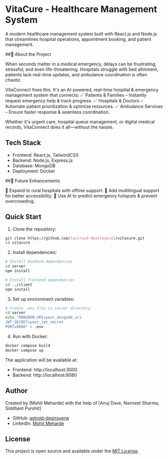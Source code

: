 # VitaCure - Healthcare Management System

A modern healthcare management system built with React.js and Node.js that streamlines hospital operations, appointment booking, and patient management.

##🚀 About the Project

When seconds matter in a medical emergency, delays can be frustrating, stressful, and even life-threatening. Hospitals struggle with bed allotment, patients lack real-time updates, and ambulance coordination is often chaotic.

VitaConnect fixes this. It's an AI-powered, real-time hospital & emergency management system that connects:
✅ Patients & Families – Instantly request emergency help & track progress.
✅ Hospitals & Doctors – Automate patient prioritization & optimize resources.
✅ Ambulance Services – Ensure faster response & seamless coordination.

Whether it's urgent care, hospital queue management, or digital medical records, VitaConnect does it all—without the hassle.

## Tech Stack

- Frontend: React.js, TailwindCSS
- Backend: Node.js, Express.js
- Database: MongoDB
- Deployment: Docker

##🎯 Future Enhancements

🔹 Expand to rural hospitals with offline support.
🔹 Add multilingual support for better accessibility.
🔹 Use AI to predict emergency hotspots & prevent overcrowding.

## Quick Start

1. Clone the repository:
```bash
git clone https://github.com/[astroid-destroyerw]/vitacure.git
cd vitacure
```

2. Install dependencies:
```bash
# Install backend dependencies
cd server
npm install

# Install frontend dependencies
cd ../client
npm install
```

3. Set up environment variables:
```bash
# Create .env file in server directory
cd server
echo "MONGODB_URI=your_mongodb_uri
JWT_SECRET=your_jwt_secret
PORT=8080" > .env
```

4. Run with Docker:
```bash
docker compose build
docker compose up
```

The application will be available at:
- Frontend: http://localhost:3000
- Backend: http://localhost:8080

## Author

Created by [Mohit Meharde] with the help of [Anuj Dave, Navneet Sharma, Siddhant Purohit]
- GitHub: [astroid-destroyerw](https://github.com/astroid-destroyerw)
- LinkedIn: [Mohit Meharde](https://linkedin.com/in/mohitmeharde19)

## License

This project is open source and available under the [MIT License](LICENSE).



